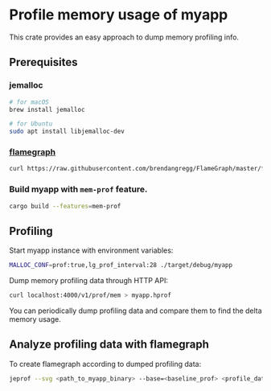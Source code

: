 # Profile memory usage of myapp

This crate provides an easy approach to dump memory profiling info.

## Prerequisites

### jemalloc

```bash
# for macOS
brew install jemalloc

# for Ubuntu
sudo apt install libjemalloc-dev
```

### [flamegraph](https://github.com/brendangregg/FlameGraph) 

```bash
curl https://raw.githubusercontent.com/brendangregg/FlameGraph/master/flamegraph.pl > ./flamegraph.pl 
```

### Build myapp with `mem-prof` feature.

```bash
cargo build --features=mem-prof
```

## Profiling

Start myapp instance with environment variables:

```bash
MALLOC_CONF=prof:true,lg_prof_interval:28 ./target/debug/myapp
```

Dump memory profiling data through HTTP API:

```bash
curl localhost:4000/v1/prof/mem > myapp.hprof
```

You can periodically dump profiling data and compare them to find the delta memory usage.

## Analyze profiling data with flamegraph

To create flamegraph according to dumped profiling data:

```bash
jeprof --svg <path_to_myapp_binary> --base=<baseline_prof> <profile_data> > output.svg
```
